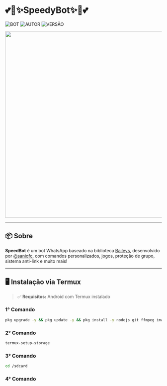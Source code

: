 # 💕🌸✨SpeedyBot✨🌸💕

![BOT](https://img.shields.io/badge/BOT-MULTI%20DEVICE-blue?style=for-the-badge)
![AUTOR](https://img.shields.io/badge/AUTOR-saniofc-orange?style=for-the-badge)
![VERSÃO](https://img.shields.io/badge/VERSÃO-1.0.0-orange?style=for-the-badge)

<p align="center">
  <img src="https://files.catbox.moe/z68a00.jpg" width="600"/>
</p>

---

## 📦 Sobre

**SpeedBot** é um bot WhatsApp baseado na biblioteca [Baileys](https://github.com/WhiskeySockets/Baileys), desenvolvido por [@saniofc](https://github??), com comandos personalizados, jogos, proteção de grupo, sistema anti-link e muito mais!

---

## 🖥️ Instalação via Termux

> ✅ **Requisitos:** Android com Termux instalado

### 1° Comando
```bash
pkg upgrade -y && pkg update -y && pkg install -y nodejs git ffmpeg imagemagick python && pkg update && pkg upgrade -y && pkg install python ffmpeg -y && pip install yt-dlp
```
### 2° Comando
```bash
termux-setup-storage
```
### 3° Comando
```bash
cd /sdcard
```
### 4° Comando
```bash

